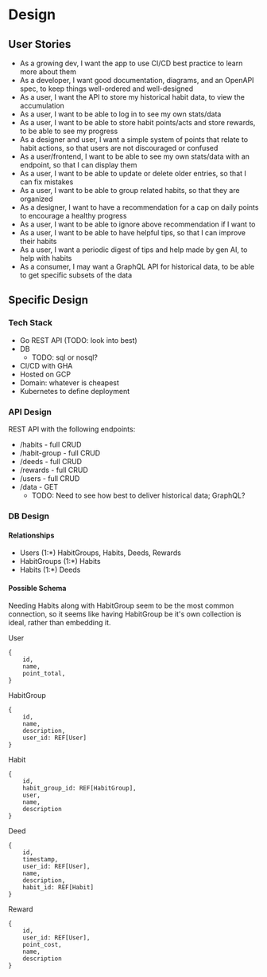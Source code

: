# Design

## User Stories
- As a growing dev, I want the app to use CI/CD best practice to learn more about them
- As a developer, I want good documentation, diagrams, and an OpenAPI spec, to keep things well-ordered and well-designed
- As a user, I want the API to store my historical habit data, to view the accumulation
- As a user, I want to be able to log in to see my own stats/data
- As a user, I want to be able to store habit points/acts and store rewards, to be able to see my progress
- As a designer and user, I want a simple system of points that relate to habit
actions, so that users are not discouraged or confused
- As a user/frontend, I want to be able to see my own stats/data with an endpoint, so that I can display them
- As a user, I want to be able to update or delete older entries, so that I can fix mistakes
- As a user, I want to be able to group related habits, so that they are organized
- As a designer, I want to have a recommendation for a cap on daily points to encourage a healthy progress
- As a user, I want to be able to ignore above recommendation if I want to
- As a user, I want to be able to have helpful tips, so that I can improve their habits
- As a user, I want a periodic digest of tips and help made by gen AI, to help with habits
- As a consumer, I may want a GraphQL API for historical data, to be able to get specific subsets of the data

## Specific Design

### Tech Stack
- Go REST API (TODO: look into best)
- DB
  - TODO: sql or nosql?
- CI/CD with GHA
- Hosted on GCP
- Domain: whatever is cheapest
- Kubernetes to define deployment

### API Design

REST API with the following endpoints:

- /habits - full CRUD
- /habit-group - full CRUD
- /deeds - full CRUD
- /rewards - full CRUD
- /users - full CRUD
- /data - GET
  - TODO: Need to see how best to deliver historical data; GraphQL?

### DB Design

#### Relationships
- Users (1:*) HabitGroups, Habits, Deeds, Rewards
- HabitGroups (1:*) Habits
- Habits (1:*) Deeds

#### Possible Schema
Needing Habits along with HabitGroup seem to be the most common connection,
so it seems like having HabitGroup be it's own collection is ideal, rather than
embedding it.

User
```
{
    id,
    name,
    point_total,
}
```

HabitGroup
```
{
    id,
    name,
    description,
    user_id: REF[User]
}
```

Habit
```
{
    id,
    habit_group_id: REF[HabitGroup],
    user,
    name,
    description
}
```

Deed
```
{
    id,
    timestamp,
    user_id: REF[User],
    name,
    description,
    habit_id: REF[Habit]
}

```

Reward
```
{
    id,
    user_id: REF[User],
    point_cost,
    name,
    description
}
```

